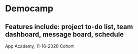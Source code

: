 # Democamp
Features include: project to-do list, team dashboard, message board, schedule 
---
App Academy, 11-16-2020 Cohort

